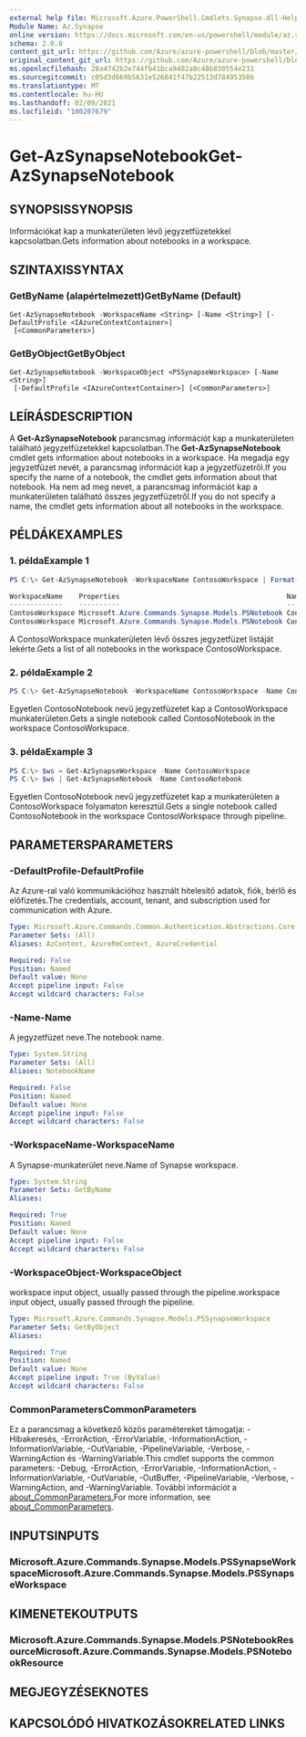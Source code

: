 ```yaml
---
external help file: Microsoft.Azure.PowerShell.Cmdlets.Synapse.dll-Help.xml
Module Name: Az.Synapse
online version: https://docs.microsoft.com/en-us/powershell/module/az.synapse/get-azsynapsenotebook
schema: 2.0.0
content_git_url: https://github.com/Azure/azure-powershell/blob/master/src/Synapse/Synapse/help/Get-AzSynapseNotebook.md
original_content_git_url: https://github.com/Azure/azure-powershell/blob/master/src/Synapse/Synapse/help/Get-AzSynapseNotebook.md
ms.openlocfilehash: 28a4742b2e744fb41bca9402a8c48b830554e231
ms.sourcegitcommit: c05d3d669b5631e526841f47b22513d78495350b
ms.translationtype: MT
ms.contentlocale: hu-HU
ms.lasthandoff: 02/09/2021
ms.locfileid: "100207679"
---
```

# <span data-ttu-id="d8042-101">Get-AzSynapseNotebook</span><span class="sxs-lookup"><span data-stu-id="d8042-101">Get-AzSynapseNotebook</span></span>

## <span data-ttu-id="d8042-102">SYNOPSIS</span><span class="sxs-lookup"><span data-stu-id="d8042-102">SYNOPSIS</span></span>
<span data-ttu-id="d8042-103">Információkat kap a munkaterületen lévő jegyzetfüzetekkel kapcsolatban.</span><span class="sxs-lookup"><span data-stu-id="d8042-103">Gets information about notebooks in a workspace.</span></span>

## <span data-ttu-id="d8042-104">SZINTAXIS</span><span class="sxs-lookup"><span data-stu-id="d8042-104">SYNTAX</span></span>

### <span data-ttu-id="d8042-105">GetByName (alapértelmezett)</span><span class="sxs-lookup"><span data-stu-id="d8042-105">GetByName (Default)</span></span>
```
Get-AzSynapseNotebook -WorkspaceName <String> [-Name <String>] [-DefaultProfile <IAzureContextContainer>]
 [<CommonParameters>]
```

### <span data-ttu-id="d8042-106">GetByObject</span><span class="sxs-lookup"><span data-stu-id="d8042-106">GetByObject</span></span>
```
Get-AzSynapseNotebook -WorkspaceObject <PSSynapseWorkspace> [-Name <String>]
 [-DefaultProfile <IAzureContextContainer>] [<CommonParameters>]
```

## <span data-ttu-id="d8042-107">LEÍRÁS</span><span class="sxs-lookup"><span data-stu-id="d8042-107">DESCRIPTION</span></span>
<span data-ttu-id="d8042-108">A **Get-AzSynapseNotebook** parancsmag információt kap a munkaterületen található jegyzetfüzetekkel kapcsolatban.</span><span class="sxs-lookup"><span data-stu-id="d8042-108">The **Get-AzSynapseNotebook** cmdlet gets information about notebooks in a workspace.</span></span> <span data-ttu-id="d8042-109">Ha megadja egy jegyzetfüzet nevét, a parancsmag információt kap a jegyzetfüzetről.</span><span class="sxs-lookup"><span data-stu-id="d8042-109">If you specify the name of a notebook, the cmdlet gets information about that notebook.</span></span> <span data-ttu-id="d8042-110">Ha nem ad meg nevet, a parancsmag információt kap a munkaterületen található összes jegyzetfüzetről.</span><span class="sxs-lookup"><span data-stu-id="d8042-110">If you do not specify a name, the cmdlet gets information about all notebooks in the workspace.</span></span>

## <span data-ttu-id="d8042-111">PÉLDÁK</span><span class="sxs-lookup"><span data-stu-id="d8042-111">EXAMPLES</span></span>

### <span data-ttu-id="d8042-112">1. példa</span><span class="sxs-lookup"><span data-stu-id="d8042-112">Example 1</span></span>
```powershell
PS C:\> Get-AzSynapseNotebook -WorkspaceName ContosoWorkspace | Format-Table

WorkspaceName    Properties                                         Name
-------------    ----------                                         --
ContosoWorkspace Microsoft.Azure.Commands.Synapse.Models.PSNotebook ContosoNotebook1
ContosoWorkspace Microsoft.Azure.Commands.Synapse.Models.PSNotebook ContosoNotebook2
```

<span data-ttu-id="d8042-113">A ContosoWorkspace munkaterületen lévő összes jegyzetfüzet listáját lekérte.</span><span class="sxs-lookup"><span data-stu-id="d8042-113">Gets a list of all notebooks in the workspace ContosoWorkspace.</span></span>

### <span data-ttu-id="d8042-114">2. példa</span><span class="sxs-lookup"><span data-stu-id="d8042-114">Example 2</span></span>
```powershell
PS C:\> Get-AzSynapseNotebook -WorkspaceName ContosoWorkspace -Name ContosoNotebook
```

<span data-ttu-id="d8042-115">Egyetlen ContosoNotebook nevű jegyzetfüzetet kap a ContosoWorkspace munkaterületen.</span><span class="sxs-lookup"><span data-stu-id="d8042-115">Gets a single notebook called ContosoNotebook in the workspace ContosoWorkspace.</span></span>

### <span data-ttu-id="d8042-116">3. példa</span><span class="sxs-lookup"><span data-stu-id="d8042-116">Example 3</span></span>
```powershell
PS C:\> $ws = Get-AzSynapseWorkspace -Name ContosoWorkspace
PS C:\> $ws | Get-AzSynapseNotebook -Name ContosoNotebook
```

<span data-ttu-id="d8042-117">Egyetlen ContosoNotebook nevű jegyzetfüzetet kap a munkaterületen a ContosoWorkspace folyamaton keresztül.</span><span class="sxs-lookup"><span data-stu-id="d8042-117">Gets a single notebook called ContosoNotebook in the workspace ContosoWorkspace through pipeline.</span></span>

## <span data-ttu-id="d8042-118">PARAMETERS</span><span class="sxs-lookup"><span data-stu-id="d8042-118">PARAMETERS</span></span>

### <span data-ttu-id="d8042-119">-DefaultProfile</span><span class="sxs-lookup"><span data-stu-id="d8042-119">-DefaultProfile</span></span>
<span data-ttu-id="d8042-120">Az Azure-ral való kommunikációhoz használt hitelesítő adatok, fiók, bérlő és előfizetés.</span><span class="sxs-lookup"><span data-stu-id="d8042-120">The credentials, account, tenant, and subscription used for communication with Azure.</span></span>

```yaml
Type: Microsoft.Azure.Commands.Common.Authentication.Abstractions.Core.IAzureContextContainer
Parameter Sets: (All)
Aliases: AzContext, AzureRmContext, AzureCredential

Required: False
Position: Named
Default value: None
Accept pipeline input: False
Accept wildcard characters: False
```

### <span data-ttu-id="d8042-121">-Name</span><span class="sxs-lookup"><span data-stu-id="d8042-121">-Name</span></span>
<span data-ttu-id="d8042-122">A jegyzetfüzet neve.</span><span class="sxs-lookup"><span data-stu-id="d8042-122">The notebook name.</span></span>

```yaml
Type: System.String
Parameter Sets: (All)
Aliases: NotebookName

Required: False
Position: Named
Default value: None
Accept pipeline input: False
Accept wildcard characters: False
```

### <span data-ttu-id="d8042-123">-WorkspaceName</span><span class="sxs-lookup"><span data-stu-id="d8042-123">-WorkspaceName</span></span>
<span data-ttu-id="d8042-124">A Synapse-munkaterület neve.</span><span class="sxs-lookup"><span data-stu-id="d8042-124">Name of Synapse workspace.</span></span>

```yaml
Type: System.String
Parameter Sets: GetByName
Aliases:

Required: True
Position: Named
Default value: None
Accept pipeline input: False
Accept wildcard characters: False
```

### <span data-ttu-id="d8042-125">-WorkspaceObject</span><span class="sxs-lookup"><span data-stu-id="d8042-125">-WorkspaceObject</span></span>
<span data-ttu-id="d8042-126">workspace input object, usually passed through the pipeline.</span><span class="sxs-lookup"><span data-stu-id="d8042-126">workspace input object, usually passed through the pipeline.</span></span>

```yaml
Type: Microsoft.Azure.Commands.Synapse.Models.PSSynapseWorkspace
Parameter Sets: GetByObject
Aliases:

Required: True
Position: Named
Default value: None
Accept pipeline input: True (ByValue)
Accept wildcard characters: False
```

### <span data-ttu-id="d8042-127">CommonParameters</span><span class="sxs-lookup"><span data-stu-id="d8042-127">CommonParameters</span></span>
<span data-ttu-id="d8042-128">Ez a parancsmag a következő közös paramétereket támogatja: -Hibakeresés, -ErrorAction, -ErrorVariable, -InformationAction, -InformationVariable, -OutVariable, -PipelineVariable, -Verbose, -WarningAction és -WarningVariable.</span><span class="sxs-lookup"><span data-stu-id="d8042-128">This cmdlet supports the common parameters: -Debug, -ErrorAction, -ErrorVariable, -InformationAction, -InformationVariable, -OutVariable, -OutBuffer, -PipelineVariable, -Verbose, -WarningAction, and -WarningVariable.</span></span> <span data-ttu-id="d8042-129">További információt a [about_CommonParameters.](http://go.microsoft.com/fwlink/?LinkID=113216)</span><span class="sxs-lookup"><span data-stu-id="d8042-129">For more information, see [about_CommonParameters](http://go.microsoft.com/fwlink/?LinkID=113216).</span></span>

## <span data-ttu-id="d8042-130">INPUTS</span><span class="sxs-lookup"><span data-stu-id="d8042-130">INPUTS</span></span>

### <span data-ttu-id="d8042-131">Microsoft.Azure.Commands.Synapse.Models.PSSynapseWorkspace</span><span class="sxs-lookup"><span data-stu-id="d8042-131">Microsoft.Azure.Commands.Synapse.Models.PSSynapseWorkspace</span></span>

## <span data-ttu-id="d8042-132">KIMENETEK</span><span class="sxs-lookup"><span data-stu-id="d8042-132">OUTPUTS</span></span>

### <span data-ttu-id="d8042-133">Microsoft.Azure.Commands.Synapse.Models.PSNotebookResource</span><span class="sxs-lookup"><span data-stu-id="d8042-133">Microsoft.Azure.Commands.Synapse.Models.PSNotebookResource</span></span>

## <span data-ttu-id="d8042-134">MEGJEGYZÉSEK</span><span class="sxs-lookup"><span data-stu-id="d8042-134">NOTES</span></span>

## <span data-ttu-id="d8042-135">KAPCSOLÓDÓ HIVATKOZÁSOK</span><span class="sxs-lookup"><span data-stu-id="d8042-135">RELATED LINKS</span></span>
